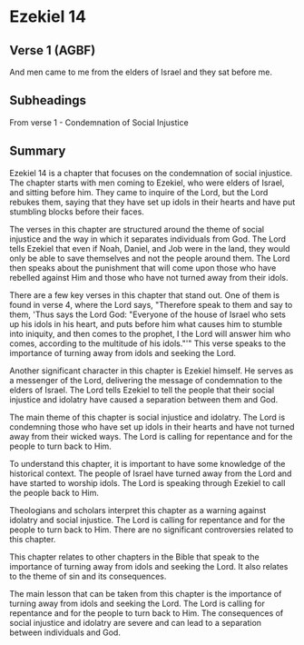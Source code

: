 # Ezekiel 14

## Verse 1 (AGBF)

And men came to me from the elders of Israel and they sat before me.

## Subheadings

From verse 1 - Condemnation of Social Injustice

## Summary

Ezekiel 14 is a chapter that focuses on the condemnation of social injustice. The chapter starts with men coming to Ezekiel, who were elders of Israel, and sitting before him. They came to inquire of the Lord, but the Lord rebukes them, saying that they have set up idols in their hearts and have put stumbling blocks before their faces. 

The verses in this chapter are structured around the theme of social injustice and the way in which it separates individuals from God. The Lord tells Ezekiel that even if Noah, Daniel, and Job were in the land, they would only be able to save themselves and not the people around them. The Lord then speaks about the punishment that will come upon those who have rebelled against Him and those who have not turned away from their idols.

There are a few key verses in this chapter that stand out. One of them is found in verse 4, where the Lord says, "Therefore speak to them and say to them, 'Thus says the Lord God: "Everyone of the house of Israel who sets up his idols in his heart, and puts before him what causes him to stumble into iniquity, and then comes to the prophet, I the Lord will answer him who comes, according to the multitude of his idols."'" This verse speaks to the importance of turning away from idols and seeking the Lord.

Another significant character in this chapter is Ezekiel himself. He serves as a messenger of the Lord, delivering the message of condemnation to the elders of Israel. The Lord tells Ezekiel to tell the people that their social injustice and idolatry have caused a separation between them and God.

The main theme of this chapter is social injustice and idolatry. The Lord is condemning those who have set up idols in their hearts and have not turned away from their wicked ways. The Lord is calling for repentance and for the people to turn back to Him.

To understand this chapter, it is important to have some knowledge of the historical context. The people of Israel have turned away from the Lord and have started to worship idols. The Lord is speaking through Ezekiel to call the people back to Him.

Theologians and scholars interpret this chapter as a warning against idolatry and social injustice. The Lord is calling for repentance and for the people to turn back to Him. There are no significant controversies related to this chapter.

This chapter relates to other chapters in the Bible that speak to the importance of turning away from idols and seeking the Lord. It also relates to the theme of sin and its consequences.

The main lesson that can be taken from this chapter is the importance of turning away from idols and seeking the Lord. The Lord is calling for repentance and for the people to turn back to Him. The consequences of social injustice and idolatry are severe and can lead to a separation between individuals and God.